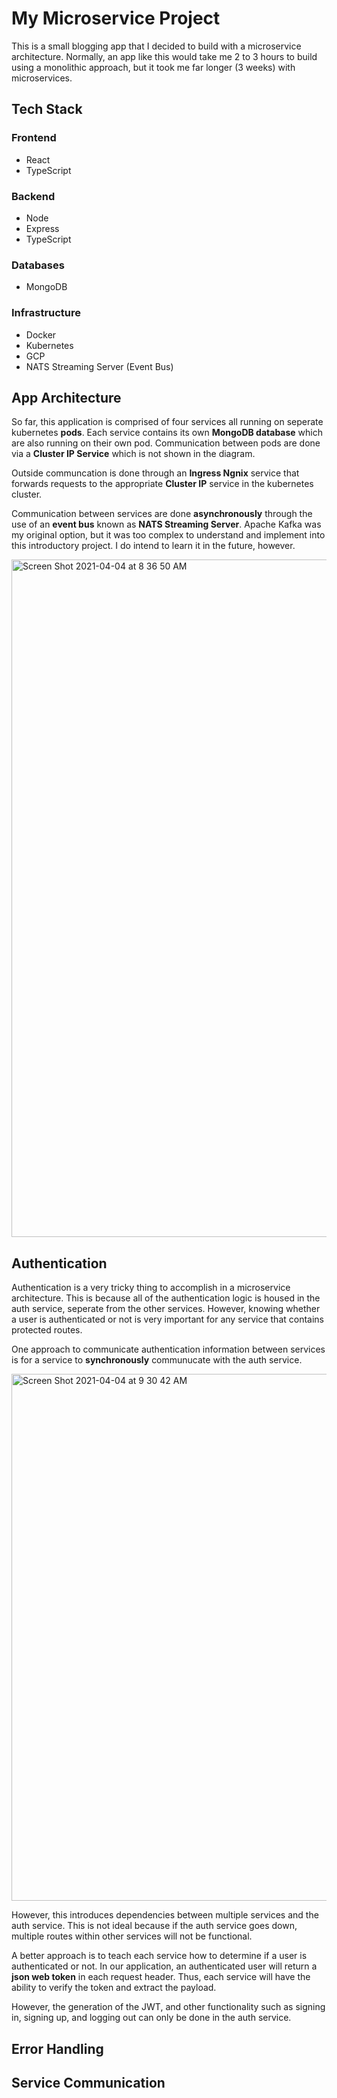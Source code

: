 # My Microservice Project

This is a small blogging app that I decided to build with a microservice architecture. Normally, an app like this would take me 2 to 3 hours to build using a monolithic approach, but it took me far longer (3 weeks) with microservices.

## Tech Stack

### Frontend
- React
- TypeScript

### Backend
- Node
- Express
- TypeScript

### Databases
- MongoDB

### Infrastructure
- Docker
- Kubernetes
- GCP
- NATS Streaming Server (Event Bus)

## App Architecture

So far, this application is comprised of four services all running on seperate kubernetes **pods**. Each service contains its own **MongoDB database** which are also running on their own pod. Communication between pods are done via a **Cluster IP Service** which is not shown in the diagram.

Outside communcation is done through an **Ingress Ngnix** service that forwards requests to the appropriate **Cluster IP** service in the kubernetes cluster.

Communication between services are done **asynchronously** through the use of an **event bus** known as **NATS Streaming Server**. Apache Kafka was my original option, but it was too complex to understand and implement into this introductory project. I do intend to learn it in the future, however. 

<img width="1084" alt="Screen Shot 2021-04-04 at 8 36 50 AM" src="https://user-images.githubusercontent.com/35265876/113508971-1c86fc80-9521-11eb-98c5-bc45151ac148.png">

## Authentication

Authentication is a very tricky thing to accomplish in a microservice architecture. This is because all of the authentication logic is housed in the auth service, seperate from the other services. However, knowing whether a user is authenticated or not is very important for any service that contains protected routes.

One approach to communicate authentication information between services is for a service to **synchronously** communucate with the auth service.

<img width="843" alt="Screen Shot 2021-04-04 at 9 30 42 AM" src="https://user-images.githubusercontent.com/35265876/113510346-72ab6e00-9528-11eb-9975-35c3245ed4d2.png">

However, this introduces dependencies between multiple services and the auth service. This is not ideal because if the auth service goes down, multiple routes within other services will not be functional. 

A better approach is to teach each service how to determine if a user is authenticated or not. In our application, an authenticated user will return a **json web token** in each request header. Thus, each service will have the ability to verify the token and extract the payload.

However, the generation of the JWT, and other functionality such as signing in, signing up, and logging out can only be done in the auth service.

## Error Handling


## Service Communication


